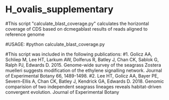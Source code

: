 # H_ovalis_supplementary

#This script "calculate_blast_coverage.py" calculates the horizontal coverage of CDS based on dcmegablast results of reads aligned to reference genome

#USAGE:
#python calculate_blast_coverage.py <reference genome CDS in fasta> <dcmegablast hit table>

#This script was included in the following publications:
#1. Golicz AA, Schliep M, Lee HT, Larkum AW, Dolferus R, Batley J, Chan CK, Sablok G, Ralph PJ, Edwards D. 2015. Genome-wide survey of the seagrass Zostera muelleri suggests modification of the ethylene signalling network. Journal of Experimental Botany 66, 1489-1498.
#2. Lee HT, Golicz AA, Bayer PE, Severn-Ellis A, Chan CK, Batley J, Kendrick GA, Edwards D. 2018. Genomic comparision of two independent seagrass lineages reveals habitat-driven convergent evolution. Journal of Experimental Botany <manuscript submitted>
